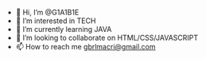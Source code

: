 - 👋 Hi, I’m @G1A1B1E
- 👀 I’m interested in TECH
- 🌱 I’m currently learning JAVA
- 💞️ I’m looking to collaborate on HTML/CSS/JAVASCRIPT
- 📫 How to reach me gbrlmacri@gmail.com

<!---
G1A1B1E/G1A1B1E is a ✨ special ✨ repository because its `README.md` (this file) appears on your GitHub profile.
You can click the Preview link to take a look at your changes.
--->
